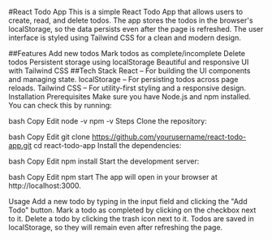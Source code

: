 #React Todo App
This is a simple React Todo App that allows users to create, read, and delete todos. The app stores the todos in the browser's localStorage, so the data persists even after the page is refreshed. The user interface is styled using Tailwind CSS for a clean and modern design.

##Features
Add new todos
Mark todos as complete/incomplete
Delete todos
Persistent storage using localStorage
Beautiful and responsive UI with Tailwind CSS
##Tech Stack
React – For building the UI components and managing state.
localStorage – For persisting todos across page reloads.
Tailwind CSS – For utility-first styling and a responsive design.
Installation
Prerequisites
Make sure you have Node.js and npm installed. You can check this by running:

bash
Copy
Edit
node -v
npm -v
Steps
Clone the repository:

bash
Copy
Edit
git clone https://github.com/yourusername/react-todo-app.git
cd react-todo-app
Install the dependencies:

bash
Copy
Edit
npm install
Start the development server:

bash
Copy
Edit
npm start
The app will open in your browser at http://localhost:3000.

Usage
Add a new todo by typing in the input field and clicking the "Add Todo" button.
Mark a todo as completed by clicking on the checkbox next to it.
Delete a todo by clicking the trash icon next to it.
Todos are saved in localStorage, so they will remain even after refreshing the page.
